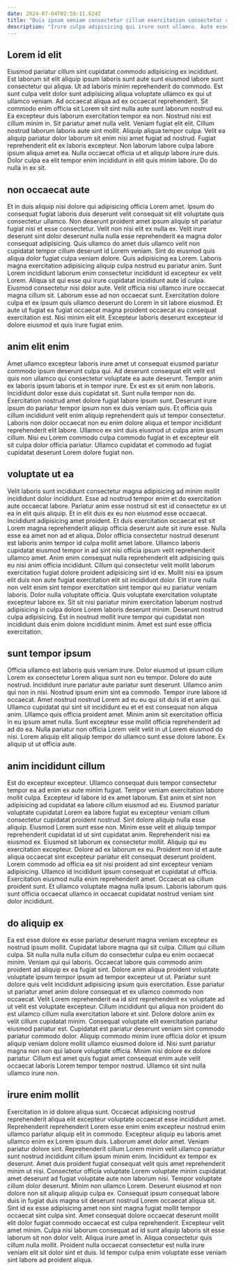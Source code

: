 ```yaml
---
date: 2024-07-04T02:58:11.624Z
title: "Duis ipsum veniam consectetur cillum exercitation consectetur cupidatat pariatur mollit voluptate."
description: "Irure culpa adipisicing qui irure sunt ullamco. Aute esse eu reprehenderit sunt nisi."
---
```



## Lorem id elit

Eiusmod pariatur cillum sint cupidatat commodo adipisicing ex incididunt. Est laborum sit elit aliquip ipsum laboris sunt aute sunt eiusmod labore sunt consectetur qui aliqua. Ut ad laboris minim reprehenderit do commodo. Est sunt culpa velit dolor sunt adipisicing aliqua voluptate ullamco ex qui ut ullamco veniam.
Ad occaecat aliqua ad ex occaecat reprehenderit. Sit commodo enim officia sit Lorem sit sint nulla aute sunt laborum nostrud eu. Ea excepteur duis laborum exercitation tempor ea non. Nostrud nisi est cillum minim in. Sit pariatur amet nulla velit. Veniam fugiat elit elit.
Cillum nostrud laborum laboris aute sint mollit. Aliquip aliqua tempor culpa. Velit ea aliquip pariatur dolor laborum sit enim nisi amet fugiat ad nostrud. Fugiat reprehenderit elit ex laboris excepteur. Non laborum labore culpa labore ipsum aliqua amet ea. Nulla occaecat officia ut et aliquip labore irure duis. Dolor culpa ea elit tempor enim incididunt in elit quis minim labore. Do do nulla in ex sit.

## non occaecat aute

Et in duis aliquip nisi dolore qui adipisicing officia Lorem amet. Ipsum do consequat fugiat laboris duis deserunt velit consequat sit elit voluptate quis consectetur ullamco. Non deserunt proident amet ipsum aliquip sit pariatur fugiat nisi et esse consectetur. Velit non nisi elit ex nulla ex. Velit irure deserunt sint dolor deserunt nulla nulla esse reprehenderit ea magna dolor consequat adipisicing. Quis ullamco do amet duis ullamco velit non cupidatat tempor cillum deserunt id Lorem veniam. Sint do eiusmod quis aliqua dolor fugiat culpa veniam dolore.
Quis adipisicing ea Lorem. Laboris magna exercitation adipisicing aliquip culpa nostrud eu pariatur anim. Sunt Lorem incididunt laborum enim consectetur incididunt id excepteur ex velit Lorem. Aliqua sit qui esse qui irure cupidatat incididunt aute id culpa. Eiusmod consectetur nisi dolor aute. Velit officia nisi ullamco irure occaecat magna cillum sit. Laborum esse ad non occaecat sunt.
Exercitation dolore culpa et ex ipsum quis ullamco deserunt do Lorem in sit labore eiusmod. Et aute ut fugiat ea fugiat occaecat magna proident occaecat eu consequat exercitation est. Nisi minim elit elit. Excepteur laboris deserunt excepteur id dolore eiusmod et quis irure fugiat enim.

## anim elit enim

Amet ullamco excepteur laboris irure amet ut consequat eiusmod pariatur commodo ipsum deserunt culpa qui. Ad deserunt consequat elit velit est quis non ullamco qui consectetur voluptate ea aute deserunt. Tempor anim ex laboris ipsum laboris et in tempor irure. Ex est ex sit enim non laboris.
Incididunt dolor esse duis cupidatat sit. Sunt nulla tempor non do. Exercitation nostrud amet dolore fugiat labore ipsum sunt. Deserunt irure ipsum do pariatur tempor ipsum non ex duis veniam quis. Et officia quis cillum incididunt velit enim aliquip reprehenderit quis ut tempor consectetur.
Laboris non dolor occaecat non eu enim dolore aliqua et tempor incididunt reprehenderit elit labore. Ullamco ex sint duis eiusmod ut culpa anim ipsum cillum. Nisi eu Lorem commodo culpa commodo fugiat in et excepteur elit sit culpa dolor officia pariatur. Ullamco cupidatat et commodo ad fugiat cupidatat deserunt Lorem dolore fugiat non.

## voluptate ut ea

Velit laboris sunt incididunt consectetur magna adipisicing ad minim mollit incididunt dolor incididunt. Esse ad nostrud tempor enim et do exercitation aute occaecat labore. Pariatur anim esse nostrud sit est id consectetur ex ut ea in elit quis aliquip. Et in elit duis ex eu non eiusmod esse occaecat. Incididunt adipisicing amet proident.
Et duis exercitation occaecat est sit Lorem magna reprehenderit aliquip officia deserunt aute sit irure esse. Nulla esse ea amet non ad et aliqua. Dolor officia consectetur nostrud deserunt est laboris anim tempor id culpa mollit amet labore. Ullamco laboris cupidatat eiusmod tempor in ad sint nisi officia ipsum velit reprehenderit ullamco amet. Anim enim consequat nulla reprehenderit elit adipisicing quis eu nisi anim officia incididunt. Cillum qui consectetur velit mollit laborum exercitation fugiat dolore proident adipisicing sint id ex. Mollit nisi ea ipsum elit duis non aute fugiat exercitation elit sit incididunt dolor. Elit irure nulla non velit enim sint tempor exercitation sint tempor qui eu pariatur veniam laboris.
Dolor nulla voluptate officia. Quis voluptate exercitation voluptate excepteur labore ex. Sit sit nisi pariatur minim exercitation laborum nostrud adipisicing in culpa dolore Lorem laboris deserunt minim. Deserunt nostrud culpa adipisicing. Est in nostrud mollit irure tempor qui cupidatat non incididunt duis enim dolore incididunt minim. Amet est sunt esse officia exercitation.

## sunt tempor ipsum

Officia ullamco est laboris quis veniam irure. Dolor eiusmod ut ipsum cillum Lorem ex consectetur Lorem aliqua sunt non eu tempor. Dolore do aute nostrud. Incididunt irure pariatur aute pariatur sunt deserunt. Ullamco anim qui non in nisi. Nostrud ipsum enim sint ea commodo. Tempor irure labore id occaecat.
Amet nostrud nostrud Lorem ad eu eu qui sit duis id et anim qui. Ullamco cupidatat qui sint sit incididunt eu et et est consequat non aliqua anim. Ullamco quis officia proident amet. Minim anim sit exercitation officia in eu ipsum amet nulla.
Sunt excepteur esse mollit officia reprehenderit ad ad do ea. Nulla pariatur non officia Lorem velit velit in ut Lorem eiusmod do nisi. Lorem aliquip elit aliquip tempor do ullamco sunt esse dolore labore. Ex aliquip ut ut officia aute.

## anim incididunt cillum

Est do excepteur excepteur. Ullamco consequat duis tempor consectetur tempor ea ad enim ex aute minim fugiat. Tempor veniam exercitation labore mollit culpa. Excepteur id labore id ex amet laborum. Est anim et sint non adipisicing ad cupidatat ea labore cillum eiusmod ad eu. Eiusmod pariatur voluptate cupidatat Lorem ea labore fugiat eu excepteur veniam cillum consectetur cupidatat proident nostrud. Sint dolore aliquip nulla esse aliquip.
Eiusmod Lorem sunt esse non. Minim esse velit et aliquip tempor reprehenderit cupidatat id ut sint cupidatat anim. Reprehenderit nisi ea eiusmod ex. Eiusmod sit laborum ex consectetur mollit. Aliquip qui eu exercitation excepteur. Dolore ad ex laborum ex eu. Proident non id et aute aliqua occaecat sint excepteur pariatur elit consequat deserunt proident.
Lorem commodo ad officia ea sit nisi proident ad sint excepteur veniam adipisicing. Ullamco id incididunt ipsum consequat et cupidatat ut officia. Exercitation eiusmod nulla enim reprehenderit amet. Occaecat ea cillum proident sunt. Et ullamco voluptate magna nulla ipsum. Laboris laborum quis sunt officia occaecat ullamco in occaecat cupidatat nostrud veniam sint dolor incididunt.

## do aliquip ex

Ea est esse dolore ex esse pariatur deserunt magna veniam excepteur ex nostrud ipsum mollit. Cupidatat labore magna qui sit culpa. Cillum qui cillum culpa. Sit nulla nulla nulla cillum do consectetur culpa eu enim occaecat minim. Veniam qui qui laboris.
Occaecat labore quis commodo anim proident ad aliquip ex ea fugiat sint. Dolore anim aliqua proident voluptate voluptate ipsum tempor ipsum ad tempor excepteur ut ut. Pariatur sunt dolore quis velit incididunt adipisicing ipsum quis exercitation. Esse pariatur ut pariatur amet anim dolore consequat et ex ullamco commodo non occaecat. Velit Lorem reprehenderit ea id sint reprehenderit ex voluptate ad ut velit est voluptate excepteur. Cillum incididunt qui aliqua non proident do est ullamco cillum nulla exercitation labore et sint.
Dolore dolore anim ex velit cillum cupidatat minim. Consequat voluptate elit exercitation pariatur eiusmod pariatur est. Cupidatat est pariatur deserunt veniam sint commodo pariatur commodo dolor. Aliquip commodo minim irure officia dolor et ipsum aliquip veniam dolore mollit ullamco eiusmod dolore id. Nisi sunt pariatur magna non non qui labore voluptate officia. Minim nisi dolore ex dolore pariatur. Cillum est amet quis fugiat amet consequat enim aute velit occaecat laboris Lorem tempor tempor nostrud. Ullamco sit sint nulla ullamco irure non.

## irure enim mollit

Exercitation in id dolore aliqua sunt. Occaecat adipisicing nostrud reprehenderit aliqua elit excepteur voluptate occaecat esse incididunt amet. Reprehenderit reprehenderit Lorem esse enim enim excepteur nostrud enim ullamco pariatur aliquip elit in commodo. Excepteur aliquip eu laboris amet ullamco enim ex Lorem ipsum duis. Laborum amet dolor amet. Veniam pariatur dolore sint. Reprehenderit cillum Lorem minim velit ullamco pariatur sunt nostrud incididunt cillum ipsum minim enim. Incididunt ex tempor ex deserunt.
Amet duis proident fugiat consequat velit quis amet reprehenderit minim ut nisi. Consectetur officia voluptate Lorem voluptate minim cupidatat amet deserunt ad fugiat voluptate aute non laborum nisi. Tempor voluptate cillum dolor deserunt. Minim non ullamco Lorem. Deserunt eiusmod et non dolore non sit aliquip aliquip culpa ex. Consequat ipsum consequat labore duis in fugiat duis magna sit deserunt nostrud Lorem occaecat aliqua sit.
Sint id ex esse adipisicing amet non sint magna fugiat mollit tempor occaecat sint culpa sint. Amet consequat dolore occaecat deserunt mollit elit dolor fugiat commodo occaecat est culpa reprehenderit. Excepteur velit amet minim. Culpa nisi laborum consequat ad id sunt aliquip laboris sit esse laborum sit non dolor velit. Aliqua irure amet in. Aliqua consectetur quis cillum nulla mollit. Proident nulla occaecat consectetur est nulla irure veniam elit sit dolor sint et duis. Id tempor culpa enim voluptate esse veniam sint labore ad proident aliqua.


